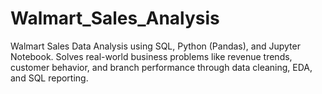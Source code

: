 # Walmart_Sales_Analysis
Walmart Sales Data Analysis using SQL, Python (Pandas), and Jupyter Notebook. Solves real-world business problems like revenue trends, customer behavior, and branch performance through data cleaning, EDA, and SQL reporting.
